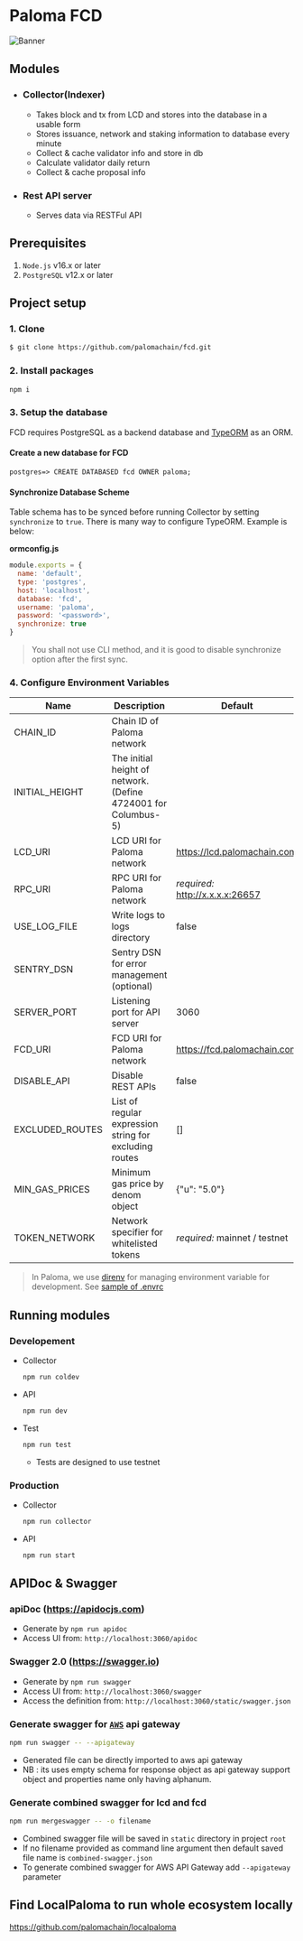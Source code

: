 # Paloma FCD

![Banner](banner.png)

## Modules

- ### Collector(Indexer)
  - Takes block and tx from  LCD and stores into the database in a usable form
  - Stores issuance, network and staking information to database every minute
  - Collect & cache validator info and store in db
  - Calculate validator daily return
  - Collect & cache proposal info
- ### Rest API server
  - Serves data via RESTFul API

## Prerequisites

1. `Node.js` v16.x or later
1. `PostgreSQL` v12.x or later

## Project setup

### 1. Clone

```bash
$ git clone https://github.com/palomachain/fcd.git
```

### 2. Install packages

```bash
npm i
```

### 3. Setup the database

FCD requires PostgreSQL as a backend database and [TypeORM](https://github.com/typeorm/typeorm) as an ORM.

#### Create a new database for FCD

```psql
postgres=> CREATE DATABASED fcd OWNER paloma;
```

#### Synchronize Database Scheme

Table schema has to be synced before running Collector by setting `synchronize` to `true`. There is many way to configure TypeORM. Example is below:

**ormconfig.js**

```javascript
module.exports = {
  name: 'default',
  type: 'postgres',
  host: 'localhost',
  database: 'fcd',
  username: 'paloma',
  password: '<password>',
  synchronize: true
}
```

> You shall not use CLI method, and it is good to disable synchronize option after the first sync.

### 4. Configure Environment Variables

| Name                | Description                                                    | Default                          | Module(s)      |
| ------------------- | -------------------------------------------------------------- |----------------------------------| -------------- |
| CHAIN_ID            | Chain ID of Paloma network                                      |                                  | API, Collector |
| INITIAL_HEIGHT      | The initial height of network. (Define 4724001 for Columbus-5) |                                  | Collector      |
| LCD_URI             | LCD URI for Paloma network                                      | https://lcd.palomachain.com      | API, Collector |
| RPC_URI             | RPC URI for Paloma network                                      | _required:_ http://x.x.x.x:26657 | API, Collector |
| USE_LOG_FILE        | Write logs to logs directory                                   | false                            | API, Collector |
| SENTRY_DSN          | Sentry DSN for error management (optional)                     |                                  | API, Collector |
| SERVER_PORT         | Listening port for API server                                  | 3060                             | API            |
| FCD_URI             | FCD URI for Paloma network                                      | https://fcd.palomachain.com      | API            |
| DISABLE_API         | Disable REST APIs                                              | false                            | API            |
| EXCLUDED_ROUTES     | List of regular expression string for excluding routes         | []                               | API            |
| MIN_GAS_PRICES      | Minimum gas price by denom object                              | {"u": "5.0"}                     | API            |
| TOKEN_NETWORK       | Network specifier for whitelisted tokens                       | _required:_ mainnet / testnet    | API            |

> In Paloma, we use [direnv](https://direnv.net) for managing environment variable for development. See [sample of .envrc](.envrc_sample)

## Running modules

### Developement

- Collector
  ```bash
  npm run coldev
  ```
- API
  ```bash
  npm run dev
  ```
- Test
  ```bash
  npm run test
  ```
  - Tests are designed to use testnet

### Production

- Collector
  ```bash
  npm run collector
  ```
- API
  ```bash
  npm run start
  ```

## APIDoc & Swagger

### apiDoc (https://apidocjs.com)

- Generate by `npm run apidoc`
- Access UI from: `http://localhost:3060/apidoc`

### Swagger 2.0 (https://swagger.io)

- Generate by `npm run swagger`
- Access UI from: `http://localhost:3060/swagger`
- Access the definition from: `http://localhost:3060/static/swagger.json`

### Generate swagger for [`AWS`](https://aws.amazon.com/api-gateway/) api gateway

```sh
npm run swagger -- --apigateway
```

- Generated file can be directly imported to aws api gateway
- NB : its uses empty schema for response object as api gateway support object and properties name only having alphanum.

### Generate combined swagger for lcd and fcd

```sh
npm run mergeswagger -- -o filename
```

- Combined swagger file will be saved in `static` directory in project `root`
- If no filename provided as command line argument then default saved file name is `combined-swagger.json`
- To generate combined swagger for AWS API Gateway add `--apigateway` parameter

## Find LocalPaloma to run whole ecosystem locally

https://github.com/palomachain/localpaloma
